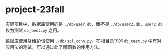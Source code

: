 # project-23fall

实际项目中，数据库使用的是 `./db/user.db`，而不是 `./db/user2.db`，`user2.db` 仅为测试 `db_test.py` 之用。


数据库使用及维护请使用 `./db/sql_conn.py`，在根目录下的 `db_test.py` 中有对应用法的测试，可以通过此了解函数的使用方法。